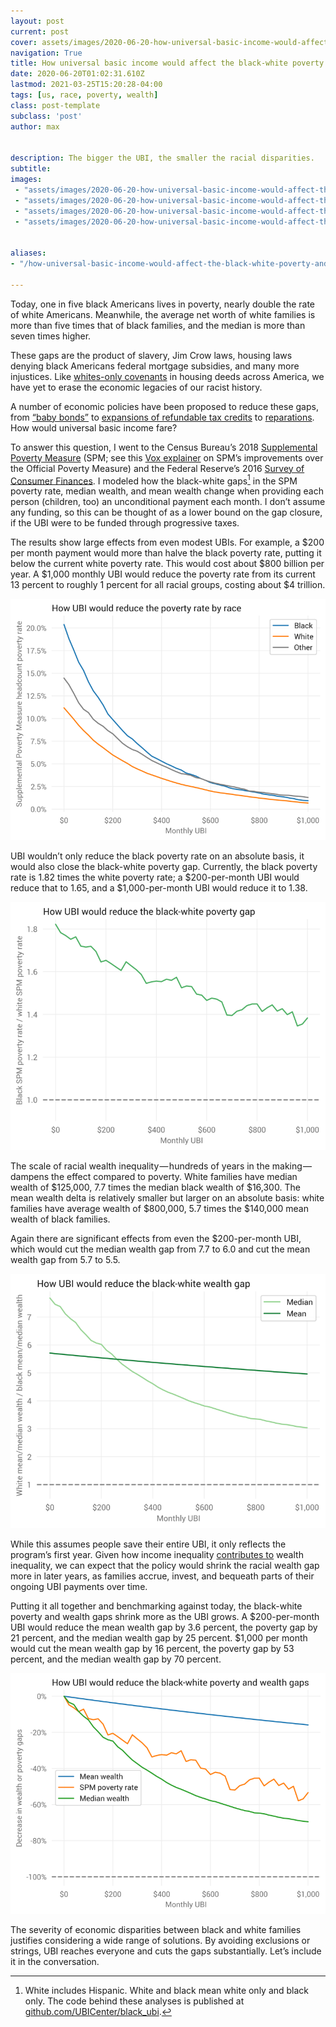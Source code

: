 ```yaml
---
layout: post
current: post
cover: assets/images/2020-06-20-how-universal-basic-income-would-affect-the-blackwhite-poverty-and-wealth-gaps-3.jpg 
navigation: True
title: How universal basic income would affect the black-white poverty and wealth gaps
date: 2020-06-20T01:02:31.610Z
lastmod: 2021-03-25T15:20:28-04:00
tags: [us, race, poverty, wealth]
class: post-template
subclass: 'post'
author: max


description: The bigger the UBI, the smaller the racial disparities.
subtitle: 
images:
 - "assets/images/2020-06-20-how-universal-basic-income-would-affect-the-blackwhite-poverty-and-wealth-gaps-0.jpg"
 - "assets/images/2020-06-20-how-universal-basic-income-would-affect-the-blackwhite-poverty-and-wealth-gaps-1.jpg"
 - "assets/images/2020-06-20-how-universal-basic-income-would-affect-the-blackwhite-poverty-and-wealth-gaps-2.jpg"
 - "assets/images/2020-06-20-how-universal-basic-income-would-affect-the-blackwhite-poverty-and-wealth-gaps-3.jpg"


aliases:
- "/how-universal-basic-income-would-affect-the-black-white-poverty-and-wealth-gaps-452e2af1497b"

---
```


Today, one in five black Americans lives in poverty, nearly double the rate of white Americans. Meanwhile, the average net worth of white families is more than five times that of black families, and the median is more than seven times higher.

These gaps are the product of slavery, Jim Crow laws, housing laws denying black Americans federal mortgage subsidies, and many more injustices. Like [whites-only covenants](https://www.cnn.com/2020/02/15/us/racist-deeds-covenants/index.html) in housing deeds across America, we have yet to erase the economic legacies of our racist history.

A number of economic policies have been proposed to reduce these gaps, from [“baby bonds”](https://static1.squarespace.com/static/5743308460b5e922a25a6dc7/t/5c4339f67ba7fc4a9add58f9/1547909624486/Zewde-Baby-Bonds-WP-10-30-18.pdf) to [expansions of refundable tax credits](https://www.cbpp.org/research/federal-tax/working-families-tax-relief-act-would-raise-incomes-of-46-million-households) to [reparations](https://www.brookings.edu/blog/up-front/2020/06/15/black-reparations-and-the-racial-wealth-gap/). How would universal basic income fare?

To answer this question, I went to the Census Bureau’s 2018 [Supplemental Poverty Measure](https://www.census.gov/topics/income-poverty/supplemental-poverty-measure.html) (SPM; see this [Vox explainer](https://www.vox.com/2015/9/16/9337041/supplemental-poverty-measure) on SPM’s improvements over the Official Poverty Measure) and the Federal Reserve’s 2016 [Survey of Consumer Finances](https://www.federalreserve.gov/econres/scfindex.htm). I modeled how the black-white gaps[^gaps] in the SPM poverty rate, median wealth, and mean wealth change when providing each person (children, too) an unconditional payment each month. I don’t assume any funding, so this can be thought of as a lower bound on the gap closure, if the UBI were to be funded through progressive taxes.

The results show large effects from even modest UBIs. For example, a $200 per month payment would more than halve the black poverty rate, putting it below the current white poverty rate. This would cost about $800 billion per year. A $1,000 monthly UBI would reduce the poverty rate from its current 13 percent to roughly 1 percent for all racial groups, costing about $4 trillion.

![](assets/images/2020-06-20-how-universal-basic-income-would-affect-the-blackwhite-poverty-and-wealth-gaps-0.jpg#layoutTextWidth)

UBI wouldn’t only reduce the black poverty rate on an absolute basis, it would also close the black-white poverty gap. Currently, the black poverty rate is 1.82 times the white poverty rate; a $200-per-month UBI would reduce that to 1.65, and a $1,000-per-month UBI would reduce it to 1.38.

![](assets/images/2020-06-20-how-universal-basic-income-would-affect-the-blackwhite-poverty-and-wealth-gaps-1.jpg#layoutTextWidth)

The scale of racial wealth inequality — hundreds of years in the making — dampens the effect compared to poverty. White families have median wealth of $125,000, 7.7 times the median black wealth of $16,300. The mean wealth delta is relatively smaller but larger on an absolute basis: white families have average wealth of $800,000, 5.7 times the $140,000 mean wealth of black families.

Again there are significant effects from even the $200-per-month UBI, which would cut the median wealth gap from 7.7 to 6.0 and cut the mean wealth gap from 5.7 to 5.5.

![](assets/images/2020-06-20-how-universal-basic-income-would-affect-the-blackwhite-poverty-and-wealth-gaps-2.jpg#layoutTextWidth)

While this assumes people save their entire UBI, it only reflects the program’s first year. Given how income inequality [contributes to](https://www.bloomberg.com/news/articles/2019-03-21/how-income-inequality-feeds-the-racial-wealth-gap) wealth inequality, we can expect that the policy would shrink the racial wealth gap more in later years, as families accrue, invest, and bequeath parts of their ongoing UBI payments over time.

Putting it all together and benchmarking against today, the black-white poverty and wealth gaps shrink more as the UBI grows. A $200-per-month UBI would reduce the mean wealth gap by 3.6 percent, the poverty gap by 21 percent, and the median wealth gap by 25 percent. $1,000 per month would cut the mean wealth gap by 16 percent, the poverty gap by 53 percent, and the median wealth gap by 70 percent.

![](assets/images/2020-06-20-how-universal-basic-income-would-affect-the-blackwhite-poverty-and-wealth-gaps-3.jpg#layoutTextWidth)

The severity of economic disparities between black and white families justifies considering a wide range of solutions. By avoiding exclusions or strings, UBI reaches everyone and cuts the gaps substantially. Let’s include it in the conversation.

[^gaps]: White includes Hispanic. White and black mean white only and black only. The code behind these analyses is published at [github.com/UBICenter/black_ubi](https://github.com/UBICenter/black_ubi).
